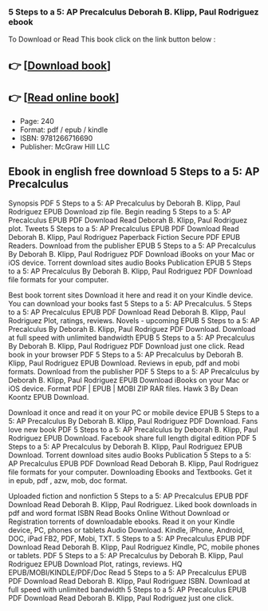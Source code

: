 ### 5 Steps to a 5: AP Precalculus Deborah B. Klipp, Paul Rodriguez ebook

To Download or Read This book click on the link button below :

## 👉  [**[Download book](http://get-pdfs.com/download.php?group=book&from=github.com&id=699239&lnk=1081 "Download book")**]

## 👉  [**[Read online book](http://get-pdfs.com/download.php?group=book&from=github.com&id=699239&lnk=1081 "Read online book")**]


* Page: 240
* Format: pdf / epub / kindle
* ISBN: 9781266716690
* Publisher: McGraw Hill LLC



## Ebook in english free download 5 Steps to a 5: AP Precalculus


Synopsis PDF 5 Steps to a 5: AP Precalculus by Deborah B. Klipp, Paul Rodriguez EPUB Download zip file. Begin reading 5 Steps to a 5: AP Precalculus EPUB PDF Download Read Deborah B. Klipp, Paul Rodriguez plot. Tweets 5 Steps to a 5: AP Precalculus EPUB PDF Download Read Deborah B. Klipp, Paul Rodriguez Paperback Fiction Secure PDF EPUB Readers. Download from the publisher EPUB 5 Steps to a 5: AP Precalculus By Deborah B. Klipp, Paul Rodriguez PDF Download iBooks on your Mac or iOS device. Torrent download sites audio Books Publication EPUB 5 Steps to a 5: AP Precalculus By Deborah B. Klipp, Paul Rodriguez PDF Download file formats for your computer.

Best book torrent sites Download it here and read it on your Kindle device. You can download your books fast 5 Steps to a 5: AP Precalculus. 5 Steps to a 5: AP Precalculus EPUB PDF Download Read Deborah B. Klipp, Paul Rodriguez Plot, ratings, reviews. Novels - upcoming EPUB 5 Steps to a 5: AP Precalculus By Deborah B. Klipp, Paul Rodriguez PDF Download. Download at full speed with unlimited bandwidth EPUB 5 Steps to a 5: AP Precalculus By Deborah B. Klipp, Paul Rodriguez PDF Download just one click. Read book in your browser PDF 5 Steps to a 5: AP Precalculus by Deborah B. Klipp, Paul Rodriguez EPUB Download. Reviews in epub, pdf and mobi formats. Download from the publisher PDF 5 Steps to a 5: AP Precalculus by Deborah B. Klipp, Paul Rodriguez EPUB Download iBooks on your Mac or iOS device. Format PDF | EPUB | MOBI ZIP RAR files. Hawk 3 By Dean Koontz EPUB Download.

Download it once and read it on your PC or mobile device EPUB 5 Steps to a 5: AP Precalculus By Deborah B. Klipp, Paul Rodriguez PDF Download. Fans love new book PDF 5 Steps to a 5: AP Precalculus by Deborah B. Klipp, Paul Rodriguez EPUB Download. Facebook share full length digital edition PDF 5 Steps to a 5: AP Precalculus by Deborah B. Klipp, Paul Rodriguez EPUB Download. Torrent download sites audio Books Publication 5 Steps to a 5: AP Precalculus EPUB PDF Download Read Deborah B. Klipp, Paul Rodriguez file formats for your computer. Downloading Ebooks and Textbooks. Get it in epub, pdf , azw, mob, doc format.

Uploaded fiction and nonfiction 5 Steps to a 5: AP Precalculus EPUB PDF Download Read Deborah B. Klipp, Paul Rodriguez. Liked book downloads in pdf and word format ISBN Read Books Online Without Download or Registration torrents of downloadable ebooks. Read it on your Kindle device, PC, phones or tablets Audio Download. Kindle, iPhone, Android, DOC, iPad FB2, PDF, Mobi, TXT. 5 Steps to a 5: AP Precalculus EPUB PDF Download Read Deborah B. Klipp, Paul Rodriguez Kindle, PC, mobile phones or tablets. PDF 5 Steps to a 5: AP Precalculus by Deborah B. Klipp, Paul Rodriguez EPUB Download Plot, ratings, reviews. HQ EPUB/MOBI/KINDLE/PDF/Doc Read 5 Steps to a 5: AP Precalculus EPUB PDF Download Read Deborah B. Klipp, Paul Rodriguez ISBN. Download at full speed with unlimited bandwidth 5 Steps to a 5: AP Precalculus EPUB PDF Download Read Deborah B. Klipp, Paul Rodriguez just one click.





